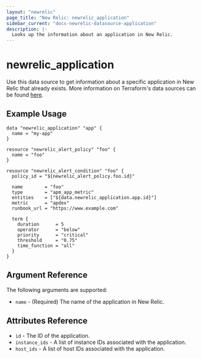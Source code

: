 ```yaml
---
layout: "newrelic"
page_title: "New Relic: newrelic_application"
sidebar_current: "docs-newrelic-datasource-application"
description: |-
  Looks up the information about an application in New Relic.
---
```


# newrelic\_application

Use this data source to get information about a specific application in New Relic that already exists. More information on Terraform's data sources can be found [here](https://www.terraform.io/docs/configuration/data-sources.html).

## Example Usage

```hcl
data "newrelic_application" "app" {
  name = "my-app"
}

resource "newrelic_alert_policy" "foo" {
  name = "foo"
}

resource "newrelic_alert_condition" "foo" {
  policy_id = "${newrelic_alert_policy.foo.id}"

  name        = "foo"
  type        = "apm_app_metric"
  entities    = ["${data.newrelic_application.app.id}"]
  metric      = "apdex"
  runbook_url = "https://www.example.com"

  term {
    duration      = 5
    operator      = "below"
    priority      = "critical"
    threshold     = "0.75"
    time_function = "all"
  }
}
```

## Argument Reference

The following arguments are supported:

* `name` - (Required) The name of the application in New Relic.

## Attributes Reference
* `id` - The ID of the application.
* `instance_ids` - A list of instance IDs associated with the application.
* `host_ids` - A list of host IDs associated with the application.
